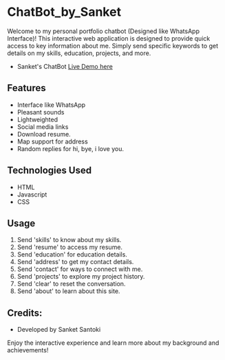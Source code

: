 # ChatBot_by_Sanket
Welcome to my personal portfolio chatbot (Designed like WhatsApp Interface)! This interactive web application is designed to provide quick access to key information about me. Simply send specific keywords to get details on my skills, education, projects, and more.

- Sanket's ChatBot [Live Demo here](https://sanket-santoki.github.io/ChatBot_by_Sanket/)

## Features

- Interface like WhatsApp
- Pleasant sounds
- Lightweighted
- Social media links
- Download resume.
- Map support for address
- Random replies for hi, bye, i love you.

## Technologies Used

- HTML
- Javascript
- CSS

## Usage

1. Send 'skills' to know about my skills.
2. Send 'resume' to access my resume.
3. Send 'education' for education details.
4. Send 'address' to get my contact details.
5. Send 'contact' for ways to connect with me.
6. Send 'projects' to explore my project history.
7. Send 'clear' to reset the conversation.
8. Send 'about' to learn about this site.

## Credits:
- Developed by Sanket Santoki

Enjoy the interactive experience and learn more about my background and achievements!
